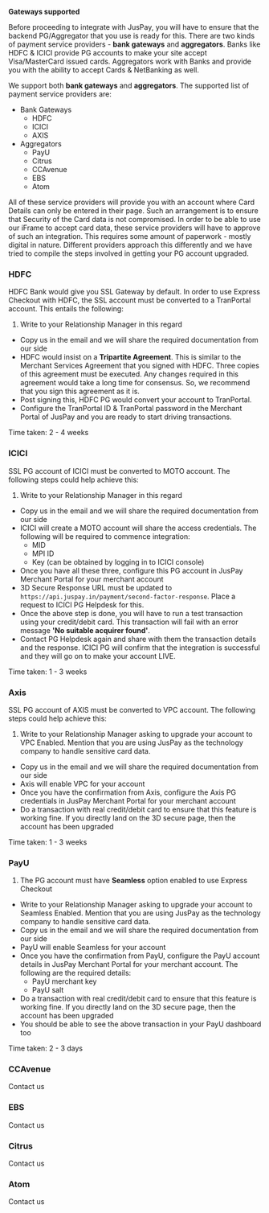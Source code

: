 **Gateways supported**

Before proceeding to integrate with JusPay, you will have to ensure that the backend PG/Aggregator that you use is ready for this. There are two kinds of payment service providers - **bank gateways** and **aggregators**. Banks like HDFC & ICICI provide PG accounts to make your site accept Visa/MasterCard issued cards. Aggregators work with Banks and provide you with the ability to accept Cards & NetBanking as well.

We support both **bank gateways** and **aggregators**. The supported list of payment service providers are:

+ Bank Gateways
    * HDFC
    * ICICI
    * AXIS
+ Aggregators
    * PayU
    * Citrus
    * CCAvenue
    * EBS
    * Atom

All of these service providers will provide you with an account where Card Details can only be entered in their page. Such an arrangement is to ensure that Security of the Card data is not compromised. In order to be able to use our iFrame to accept card data, these service providers will have to approve of such an integration. This requires some amount of paperwork - mostly digital in nature. Different providers approach this differently and we have tried to compile the steps involved in getting your PG account upgraded.


### HDFC

HDFC Bank would give you SSL Gateway by default. In order to use Express Checkout with HDFC, the SSL account must be converted to a TranPortal account. This entails the following:

1. Write to your Relationship Manager in this regard
* Copy us in the email and we will share the required documentation from our side
* HDFC would insist on a **Tripartite Agreement**. This is similar to the Merchant Services Agreement that you signed with HDFC. Three copies of this agreement must be executed. Any changes required in this agreement would take a long time for consensus. So, we recommend that you sign this agreement as it is.
* Post signing this, HDFC PG would convert your account to TranPortal.
* Configure the TranPortal ID & TranPortal password in the Merchant Portal of JusPay and you are ready to start driving transactions.

Time taken: 2 - 4 weeks

### ICICI

SSL PG account of ICICI must be converted to MOTO account. The following steps could help achieve this:

1. Write to your Relationship Manager in this regard
* Copy us in the email and we will share the required documentation from our side
* ICICI will create a MOTO account will share the access credentials. The following will be required to commence integration: 
    * MID
    * MPI ID
    * Key (can be obtained by logging in to ICICI console)
* Once you have all these three, configure this PG account in JusPay Merchant Portal for your merchant account
* 3D Secure Response URL must be updated to `https://api.juspay.in/payment/second-factor-response`. Place a request to ICICI PG Helpdesk for this.
* Once the above step is done, you will have to run a test transaction using your credit/debit card. This transaction will fail with an error message **'No suitable acquirer found'**. 
* Contact PG Helpdesk again and share with them the transaction details and the response. ICICI PG will confirm that the integration is successful and they will go on to make your account LIVE.

Time taken: 1 - 3 weeks

### Axis

SSL PG account of AXIS must be converted to VPC account. The following steps could help achieve this:

1. Write to your Relationship Manager asking to upgrade your account to VPC Enabled. Mention that you are using JusPay as the technology company to handle sensitive card data.
* Copy us in the email and we will share the required documentation from our side
* Axis will enable VPC for your account
* Once you have the confirmation from Axis, configure the Axis PG credentials in JusPay Merchant Portal for your merchant account
* Do a transaction with real credit/debit card to ensure that this feature is working fine. If you directly land on the 3D secure page, then the account has been upgraded

Time taken: 1 - 3 weeks

### PayU

1. The PG account must have **Seamless** option enabled to use Express Checkout
* Write to your Relationship Manager asking to upgrade your account to Seamless Enabled. Mention that you are using JusPay as the technology company to handle sensitive card data.
* Copy us in the email and we will share the required documentation from our side
* PayU will enable Seamless for your account
* Once you have the confirmation from PayU, configure the PayU account details in JusPay Merchant Portal for your merchant account. The following are the required details:
    * PayU merchant key
    * PayU salt
* Do a transaction with real credit/debit card to ensure that this feature is working fine. If you directly land on the 3D secure page, then the account has been upgraded
* You should be able to see the above transaction in your PayU dashboard too

Time taken: 2 - 3 days

### CCAvenue

Contact us

### EBS

Contact us

### Citrus

Contact us

### Atom 

Contact us
